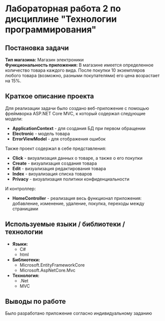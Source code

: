 # Лабораторная работа 2 по дисциплине "Технологии программирования"
## Постановка задачи
**Тип магазина:** Магазин электроники  
**Функциональность приложения:** В магазине имеется определенное количество товара каждого
вида. После покупки 10 экземпляров любого товара (возможно,
разными покупателями) его цена возрастает на 15%.
## Краткое описание проекта
Для реализации задачи было создано веб-приложение с помощью фреймворка ASP.NET Core MVC, к который содержал следующие модели:  
 - **ApplicationContext** - для создания БД при первом обращении
 - **Electronic** - модель товара
 - **ErrorViewModel** - для отображения ошибок  
 
Также проект содержал в себе представления:
 - **Click** - визуализация данных о товаре, а также о его покупки
 - **Create** - визуализация создания товара
 - **Edit** - визуализация редактирования товара
 - **Index** - визуализация списка товаров
 - **Privacy** - визуализация политики конфиденциальности
 
И контроллер:
 - **HomeController** - реализация весь функционал приложения: добавление, изменение, удаление, покупка, переходы между страницами
## Используемые языки / библиотеки / технологии
- **Языки:** 
    - C# 
    - html
- **Библиотеки:**
    - Microsoft.EntityFrameworkCore
    - Microsoft.AspNetCore.Mvc  
- **Технология:**
    - .Net
    - MVC
## Выводы по работе
Было разработано приложение согласно индивидуальному заданию

